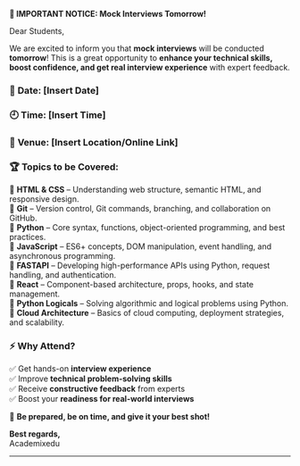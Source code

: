 
**:rocket: IMPORTANT NOTICE: Mock Interviews Tomorrow!**  

Dear Students,  

We are excited to inform you that **mock interviews** will be conducted **tomorrow**! This is a great opportunity to **enhance your technical skills, boost confidence, and get real interview experience** with expert feedback.  

### :date: **Date:** [Insert Date]  
### :clock9: **Time:** [Insert Time]  
### :round_pushpin: **Venue:** [Insert Location/Online Link]  

### :trophy: **Topics to be Covered:**  
:small_blue_diamond: **HTML & CSS** – Understanding web structure, semantic HTML, and responsive design.  
:small_blue_diamond: **Git** – Version control, Git commands, branching, and collaboration on GitHub.  
:small_blue_diamond: **Python** – Core syntax, functions, object-oriented programming, and best practices.  
:small_blue_diamond: **JavaScript** – ES6+ concepts, DOM manipulation, event handling, and asynchronous programming.  
:small_blue_diamond: **FASTAPI** – Developing high-performance APIs using Python, request handling, and authentication.  
:small_blue_diamond: **React** – Component-based architecture, props, hooks, and state management.  
:small_blue_diamond: **Python Logicals** – Solving algorithmic and logical problems using Python.  
:small_blue_diamond: **Cloud Architecture** – Basics of cloud computing, deployment strategies, and scalability.  

### :zap: **Why Attend?**  
:white_check_mark: Get hands-on **interview experience**  
:white_check_mark: Improve **technical problem-solving skills**  
:white_check_mark: Receive **constructive feedback** from experts  
:white_check_mark: Boost your **readiness for real-world interviews**  

:rocket: **Be prepared, be on time, and give it your best shot!**  

**Best regards,**  
Academixedu  

---
